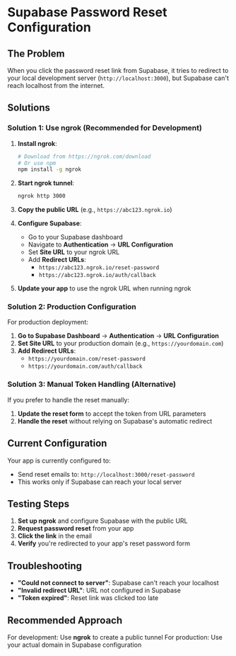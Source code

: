# Supabase Password Reset Configuration

## The Problem
When you click the password reset link from Supabase, it tries to redirect to your local development server (`http://localhost:3000`), but Supabase can't reach localhost from the internet.

## Solutions

### Solution 1: Use ngrok (Recommended for Development)

1. **Install ngrok**:
   ```bash
   # Download from https://ngrok.com/download
   # Or use npm
   npm install -g ngrok
   ```

2. **Start ngrok tunnel**:
   ```bash
   ngrok http 3000
   ```

3. **Copy the public URL** (e.g., `https://abc123.ngrok.io`)

4. **Configure Supabase**:
   - Go to your Supabase dashboard
   - Navigate to **Authentication** → **URL Configuration**
   - Set **Site URL** to your ngrok URL
   - Add **Redirect URLs**:
     - `https://abc123.ngrok.io/reset-password`
     - `https://abc123.ngrok.io/auth/callback`

5. **Update your app** to use the ngrok URL when running ngrok

### Solution 2: Production Configuration

For production deployment:

1. **Go to Supabase Dashboard** → **Authentication** → **URL Configuration**
2. **Set Site URL** to your production domain (e.g., `https://yourdomain.com`)
3. **Add Redirect URLs**:
   - `https://yourdomain.com/reset-password`
   - `https://yourdomain.com/auth/callback`

### Solution 3: Manual Token Handling (Alternative)

If you prefer to handle the reset manually:

1. **Update the reset form** to accept the token from URL parameters
2. **Handle the reset** without relying on Supabase's automatic redirect

## Current Configuration

Your app is currently configured to:
- Send reset emails to: `http://localhost:3000/reset-password`
- This works only if Supabase can reach your local server

## Testing Steps

1. **Set up ngrok** and configure Supabase with the public URL
2. **Request password reset** from your app
3. **Click the link** in the email
4. **Verify** you're redirected to your app's reset password form

## Troubleshooting

- **"Could not connect to server"**: Supabase can't reach your localhost
- **"Invalid redirect URL"**: URL not configured in Supabase
- **"Token expired"**: Reset link was clicked too late

## Recommended Approach

For development: Use **ngrok** to create a public tunnel
For production: Use your actual domain in Supabase configuration
